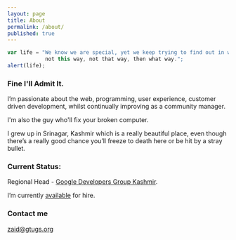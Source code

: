 ```yaml
---
layout: page
title: About
permalink: /about/
published: true
---
```


```javascript
var life = "We know we are special, yet we keep trying to find out in what way: 
			not this way, not that way, then what way.";
alert(life);
```

### Fine I'll Admit It.

I’m passionate about the web, programming, user experience, customer driven development, whilst continually improving as a community manager.

I'm also the guy who'll fix your broken computer. 

I grew up in Srinagar, Kashmir  which is a really beautiful place, even though there’s a really good chance you’ll freeze to death here or be hit by a stray bullet.



### Current Status:

Regional Head - [Google Developers Group Kashmir](http://www.gdgkashmir.com). 

I’m currently [available](mailto:zaid@gtugs.org) for hire.

### Contact me

[zaid@gtugs.org](mailto:zaid@gtugs.org)
